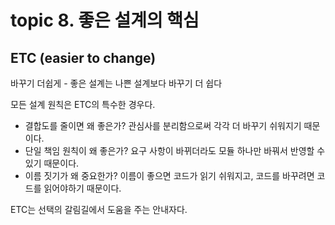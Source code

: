 # topic 8. 좋은 설계의 핵심

## ETC (easier to change)

바꾸기 더쉽게 - 좋은 설계는 나쁜 설계보다 바꾸기 더 쉽다

모든 설계 원칙은 ETC의 특수한 경우다.

- 결합도를 줄이면 왜 좋은가? 관심사를 분리함으로써 각각 더 바꾸기 쉬워지기 때문이다.
- 단일 책임 원칙이 왜 좋은가? 요구 사항이 바뀌더라도 모듈 하나만 바꿔서 반영할 수 있기 때문이다.
- 이름 짓기가 왜 중요한가? 이름이 좋으면 코드가 읽기 쉬워지고, 코드를 바꾸려면 코드를 읽어야하기 때문이다.

ETC는 선택의 갈림길에서 도움을 주는 안내자다.
